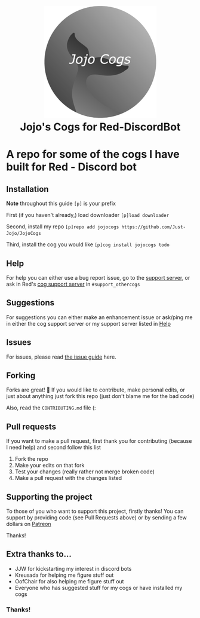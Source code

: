 <h1 align="center">
  <br>
  <a href="https://github.com/Just-Jojo/JojoCogs/tree/master"><img src="https://raw.githubusercontent.com/Just-Jojo/JojoCog-Assets/main/JOJO_COGS.png" alt="JojoCogs"></a>
  <br>
  Jojo's Cogs for Red-DiscordBot
  <br>
</h1>


# A repo for some of the cogs I have built for Red - Discord bot


## Installation
**Note** throughout this guide `[p]` is your prefix

First (if you haven't already,) load downloader
```[p]load downloader```

Second, install my repo
```[p]repo add jojocogs https://github.com/Just-Jojo/JojoCogs```

Third, install the cog you would like
```[p]cog install jojocogs todo```

## Help
For help you can either use a bug report issue, go to the [support server](https://discord.gg/jG2GXy9wKt), or ask in Red's [cog support server](https://discord.gg/GET4DVk) in `#support_othercogs`

## Suggestions
For suggestions you can either make an enhancement issue or ask/ping me in either the cog support server or my support server listed in [Help](https://github.com/Just-Jojo/JojoCogs#help)

## Issues
For issues, please read [the issue guide](https://github.com/Just-Jojo/JojoCogs/tree/master/ISSUES.md) here.

## Forking
Forks are great! 🍴
If you would like to contribute, make personal edits, or just about anything just fork this repo (just don't blame me for the bad code)

Also, read the `CONTRIBUTING.md` file (:

## Pull requests
If you want to make a pull request, first thank you for contributing (because I need help) and second follow this list
1. Fork the repo
2. Make your edits on that fork
3. Test your changes (really rather not merge broken code)
4. Make a pull request with the changes listed

## Supporting the project
To those of you who want to support this project, firstly thanks! You can support by providing code (see Pull Requests above) or by sending a few dollars on [Patreon](https://patreon.com/justjojo)

Thanks!

## Extra thanks to...
- JJW for kickstarting my interest in discord bots
- Kreusada for helping me figure stuff out
- OofChair for also helping me figure stuff out
- Everyone who has suggested stuff for my cogs or have installed my cogs

### Thanks!
